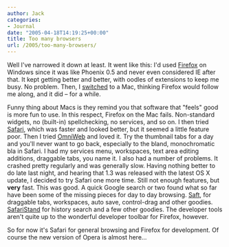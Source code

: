 ```yaml
---
author: Jack
categories:
- Journal
date: "2005-04-18T14:19:25+00:00"
title: Too many browsers
url: /2005/too-many-browsers/
---
```


Well I've narrowed it down at least. It went like this: I'd used [Firefox][1] on Windows since it was like Phoenix 0.5 and never even considered IE after that. It kept getting better and better, with oodles of extensions to keep me busy. No problem. Then, I [switched][2] to a Mac, thinking Firefox would follow me along, and it did &#8211; for a while.

Funny thing about Macs is they remind you that software that "feels" good is more fun to use. In this respect, Firefox on the Mac fails. Non-standard widgets, no (built-in) spellchecking, no services, and so on. I then tried [Safari][3], which was faster and looked better, but it seemed a little feature poor. Then I tried [OmniWeb][4] and loved it. Try the thumbnail tabs for a day and you'll never want to go back, especially to the bland, monochromatic bla in Safari. I had my services menu, workspaces, text area editing additions, draggable tabs, you name it. I also had a number of problems. It crashed pretty regularly and was generally slow. Having nothing better to do late last night, and hearing that 1.3 was released with the latest OS X update, I decided to try Safari one more time. Still not enough features, but **very** fast. This was good. A quick Google search or two found what so far have been some of the missing pieces for day to day browsing. [Saft][5], for draggable tabs, workspaces, auto save, control-drag and other goodies. [SafariStand][6] for history search and a few other goodies. The developer tools aren't quite up to the wonderful developer toolbar for Firefox, however.

So for now it's Safari for general browsing and Firefox for development. Of course the new version of Opera is almost here&#8230;

 [1]: http://www.mozilla.org/products/firefox/
 [2]: https://jackbaty.com/2004/11/06/hi-mac/
 [3]: http://www.apple.com/macosx/features/safari/
 [4]: http://www.omnigroup.com/applications/omniweb/
 [5]: http://web.archive.org/web/20111019171423/http://haoli.dnsalias.com:80/Saft/
 [6]: http://hetima.com/safari/stand-e.html